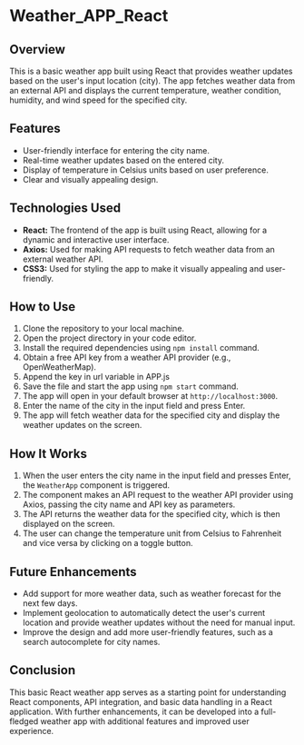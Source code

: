 # Weather_APP_React

## Overview

This is a basic weather app built using React that provides weather updates based on the user's input location (city). The app fetches weather data from an external API and displays the current temperature, weather condition, humidity, and wind speed for the specified city.

## Features

- User-friendly interface for entering the city name.
- Real-time weather updates based on the entered city.
- Display of temperature in Celsius units based on user preference.
- Clear and visually appealing design.

## Technologies Used

- **React:** The frontend of the app is built using React, allowing for a dynamic and interactive user interface.
- **Axios:** Used for making API requests to fetch weather data from an external weather API.
- **CSS3:** Used for styling the app to make it visually appealing and user-friendly.

## How to Use

1. Clone the repository to your local machine.
2. Open the project directory in your code editor.
3. Install the required dependencies using `npm install` command.
4. Obtain a free API key from a weather API provider (e.g., OpenWeatherMap).
5. Append the key in url variable in APP.js
6. Save the file and start the app using `npm start` command.
7. The app will open in your default browser at `http://localhost:3000`.
8. Enter the name of the city in the input field and press Enter.
9. The app will fetch weather data for the specified city and display the weather updates on the screen.

## How It Works

1. When the user enters the city name in the input field and presses Enter, the `WeatherApp` component is triggered.
2. The component makes an API request to the weather API provider using Axios, passing the city name and API key as parameters.
3. The API returns the weather data for the specified city, which is then displayed on the screen.
4. The user can change the temperature unit from Celsius to Fahrenheit and vice versa by clicking on a toggle button.

## Future Enhancements

- Add support for more weather data, such as weather forecast for the next few days.
- Implement geolocation to automatically detect the user's current location and provide weather updates without the need for manual input.
- Improve the design and add more user-friendly features, such as a search autocomplete for city names.

## Conclusion

This basic React weather app serves as a starting point for understanding React components, API integration, and basic data handling in a React application. With further enhancements, it can be developed into a full-fledged weather app with additional features and improved user experience.
